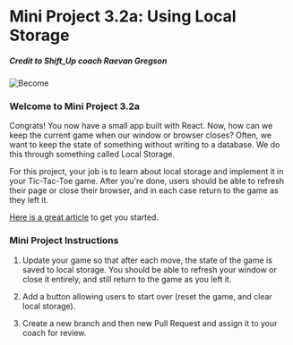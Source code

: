 # Mini Project 3.2a: Using Local Storage

##### Credit to Shift_Up coach Raevan Gregson
![Become](https://avatars2.githubusercontent.com/u/38302861?s=200&v=4)

### Welcome to Mini Project 3.2a
 
Congrats! You now have a small app built with React. Now, how can we keep the current game when our window or browser closes? Often, we want to keep the state of something without writing to a database. We do this through something called Local Storage.

For this project, your job is to learn about local storage and implement it in your Tic-Tac-Toe game. After you're done, users should be able to refresh their page or close their browser, and in each case return to the game as they left it.

[Here is a great article](https://programmingwithmosh.com/react/localstorage-react/) to get you started.

### Mini Project Instructions

1. Update your game so that after each move, the state of the game is saved to local storage. You should be able to refresh your window or close it entirely, and still return to the game as you left it.

2. Add a button allowing users to start over (reset the game, and clear local storage).

3. Create a new branch and then new Pull Request and assign it to your coach for review.